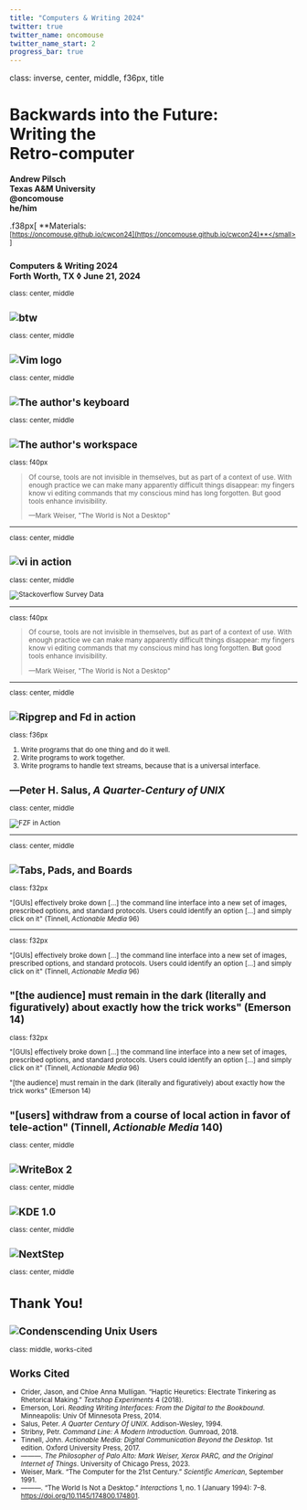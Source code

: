 ```yaml
---
title: "Computers & Writing 2024"
twitter: true
twitter_name: oncomouse
twitter_name_start: 2
progress_bar: true
---
```

class: inverse, center, middle, f36px, title

# Backwards into the Future:<br>Writing the<br>Retro-computer

**Andrew Pilsch**  
**Texas A&M University**  
**<span class="twitter_badge">@oncomouse</span>**  
**he/him**

.f38px[
**Materials:<br> <small>[https://oncomouse.github.io/cwcon24](https://oncomouse.github.io/cwcon24)**</small>
]

**<small>Computers & Writing 2024 <br> Forth Worth, TX ◊ June 21, 2024</small>**
---
class: center, middle

![btw](https://wiki.installgentoo.com/images/f/f9/Arch-linux-logo.png)
---
class: center, middle

![Vim logo](https://clipground.com/images/vim-logo-png.png)
---
class: center, middle

![The author's keyboard](../images/cwcon24/keeb.jpg)
---
class: center, middle

![The author's workspace](../images/cwcon24/my-writebox.png)
---
class: f40px
> Of course, tools are not invisible in themselves, but as part of a context of use. With enough practice we can make many apparently difficult things disappear: my fingers know vi editing commands that my conscious mind has long forgotten. But good tools enhance invisibility.
>
> —Mark Weiser, "The World is Not a Desktop"
---
class: center, middle

![vi in action](../images/cwcon24/cwcon2024-nvim.gif)
---
class: center, middle

![Stackoverflow Survey Data](../images/cwcon24/so-editors.png)

---
class: f40px
> Of course, tools are not invisible in themselves, but as part of a context of use. With enough practice we can make many apparently difficult things disappear: my fingers know vi editing commands that my conscious mind has long forgotten. **But** good tools enhance invisibility.
>
> —Mark Weiser, "The World is Not a Desktop"
---
class: center, middle

![Ripgrep and Fd in action](../images/cwcon24/cwcon2024-rg.gif)
---
class: f36px

1. Write programs that do one thing and do it well.
1. Write programs to work together.
1. Write programs to handle text streams, because that is a universal interface.

—Peter H. Salus, *A Quarter-Century of UNIX*
---
class: center, middle

![FZF in Action](../images/cwcon24/cwcon2024-fzf.gif)

---
class: center, middle

![Tabs, Pads, and Boards](https://tsepapmik.github.io/gr/images/weiser-tab-pad-board.png)
---
class: f32px

"[GUIs] effectively broke down […] the command line interface into a new set of images, prescribed options, and standard protocols. Users could identify an option […] and simply click on it" (Tinnell, *Actionable Media* 96)

---
class: f32px

"[GUIs] effectively broke down […] the command line interface into a new set of images, prescribed options, and standard protocols. Users could identify an option […] and simply click on it" (Tinnell, *Actionable Media* 96)

"[the audience] must remain in the dark (literally and figuratively) about exactly how the trick works" (Emerson 14)
---
class: f32px

"[GUIs] effectively broke down […] the command line interface into a new set of images, prescribed options, and standard protocols. Users could identify an option […] and simply click on it" (Tinnell, *Actionable Media* 96)

"[the audience] must remain in the dark (literally and figuratively) about exactly how the trick works" (Emerson 14)

"[users] withdraw from a course of local action in favor of tele-action" (Tinnell, *Actionable Media* 140)
---
class: center, middle

![WriteBox 2](../images/cwcon24/my-writebox2.png)
---
class: center, middle

![KDE 1.0](http://sumolari.com/wp-content/uploads/2009/08/KDE_1.0.jpg)
---
class: center, middle

![NextStep](http://www.paullynch.org/NeXTSTEP/NeXTSTEP.screenshot.jpg)
---
class: center, middle

# Thank You!

![Condenscending Unix Users](../images/cwcon24/thanks.jpg)
---
class: middle, works-cited

## Works Cited

* Crider, Jason, and Chloe Anna Mulligan. “Haptic Heuretics: Electrate Tinkering as Rhetorical Making.” *Textshop Experiments* 4 (2018).
* Emerson, Lori. *Reading Writing Interfaces: From the Digital to the Bookbound*. Minneapolis: Univ Of Minnesota Press, 2014.
* Salus, Peter. *A Quarter Century Of UNIX*. Addison-Wesley, 1994.
* Stribny, Petr. *Command Line: A Modern Introduction*. Gumroad, 2018.
* Tinnell, John. *Actionable Media: Digital Communication Beyond the Desktop*. 1st edition. Oxford University Press, 2017.
* ———. *The Philosopher of Palo Alto: Mark Weiser, Xerox PARC, and the Original Internet of Things*. University of Chicago Press, 2023.
* Weiser, Mark. “The Computer for the 21st Century.” *Scientific American*, September 1991.
* ———. “The World Is Not a Desktop.” *Interactions* 1, no. 1 (January 1994): 7–8. https://doi.org/10.1145/174800.174801.
